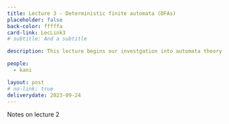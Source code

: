 ```yaml
---
title: Lecture 3 - Deterministic finite automata (DFAs)
placeholder: false
back-color: fffffa
card-link: LecLink3
# subtitle: And a subtitle

description: This lecture begins our investgation into automata theory. Specifically we will discuss deterministic finite automata (DFAs) and how they represent regular languages. 

people:
  - kani

layout: post
# no-link: true
deliverydate: 2023-09-24
---
```


Notes on lecture 2
